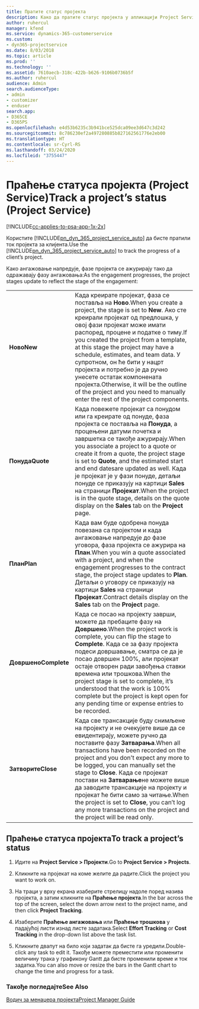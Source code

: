 ```yaml
---
title: Пратите статус пројекта
description: Како да пратите статус пројекта у апликацији Project Service
author: ruhercul
manager: kfend
ms.service: dynamics-365-customerservice
ms.custom:
- dyn365-projectservice
ms.date: 8/03/2018
ms.topic: article
ms.prod: ''
ms.technology: ''
ms.assetid: 7610aecb-318c-422b-b626-9106b0736b5f
ms.author: ruhercul
audience: Admin
search.audienceType:
- admin
- customizer
- enduser
search.app:
- D365CE
- D365PS
ms.openlocfilehash: e4d53b6235c3b941bce525dca09ee3d647c3d242
ms.sourcegitcommit: 8c786230ef2a497280885b827162561776e2eb00
ms.translationtype: HT
ms.contentlocale: sr-Cyrl-RS
ms.lasthandoff: 03/24/2020
ms.locfileid: "3755447"
---
```

# <a name="track-a-projects-status-project-service"></a><span data-ttu-id="3abdb-103">Праћење статуса пројекта (Project Service)</span><span class="sxs-lookup"><span data-stu-id="3abdb-103">Track a project’s status (Project Service)</span></span>

[!INCLUDE[cc-applies-to-psa-app-1x-2x](../includes/cc-applies-to-psa-app-1x-2x.md)]

<span data-ttu-id="3abdb-104">Користите [!INCLUDE[pn_dyn_365_project_service_auto](../includes/pn-dyn-365-project-service-auto.md)] да бисте пратили ток пројекта за клијента.</span><span class="sxs-lookup"><span data-stu-id="3abdb-104">Use the [!INCLUDE[pn_dyn_365_project_service_auto](../includes/pn-dyn-365-project-service-auto.md)] to track the progress of a client’s project.</span></span>  

<span data-ttu-id="3abdb-105">Како ангажовање напредује, фазе пројекта се ажурирају тако да одражавају фазу ангажовања:</span><span class="sxs-lookup"><span data-stu-id="3abdb-105">As the engagement progresses, the project stages update to reflect the stage of the engagement:</span></span>  


|              |                                                                                                                                                                                                                                                                                                  |
|--------------|--------------------------------------------------------------------------------------------------------------------------------------------------------------------------------------------------------------------------------------------------------------------------------------------------|
|   <span data-ttu-id="3abdb-106">**Ново**</span><span class="sxs-lookup"><span data-stu-id="3abdb-106">**New**</span></span>    | <span data-ttu-id="3abdb-107">Када креирате пројекат, фаза се поставља на **Ново**.</span><span class="sxs-lookup"><span data-stu-id="3abdb-107">When you create a project, the stage is set to **New**.</span></span> <span data-ttu-id="3abdb-108">Ако сте креирали пројекат од предлошка, у овој фази пројекат може имати распоред, процене и податке о тиму.</span><span class="sxs-lookup"><span data-stu-id="3abdb-108">If you created the project from a template, at this stage the project may have a schedule, estimates, and team data.</span></span> <span data-ttu-id="3abdb-109">У супротном, он ће бити у нацрт пројекта и потребно је да ручно унесете остатак компонената пројекта.</span><span class="sxs-lookup"><span data-stu-id="3abdb-109">Otherwise, it will be the outline of the project and you need to manually enter the rest of the project components.</span></span> |
|  <span data-ttu-id="3abdb-110">**Понуда**</span><span class="sxs-lookup"><span data-stu-id="3abdb-110">**Quote**</span></span>   |      <span data-ttu-id="3abdb-111">Када повежете пројекат са понудом или га креирате од понуде, фаза пројекта се поставља на **Понуда**, а процењени датуми почетка и завршетка се такође ажурирају.</span><span class="sxs-lookup"><span data-stu-id="3abdb-111">When you associate a project to a quote or create it from a quote, the project stage is set to **Quote**, and the estimated start and end datesare updated as well.</span></span> <span data-ttu-id="3abdb-112">Када је пројекат је у фази понуде, детаљи понуде се приказују на картици **Sales** на страници **Пројекат**.</span><span class="sxs-lookup"><span data-stu-id="3abdb-112">When the project is in the quote stage, details on the quote display on the **Sales** tab on the **Project** page.</span></span>      |
|   <span data-ttu-id="3abdb-113">**План**</span><span class="sxs-lookup"><span data-stu-id="3abdb-113">**Plan**</span></span>   |                                     <span data-ttu-id="3abdb-114">Када вам буде одобрена понуда повезана са пројектом и када ангажовање напредује до фазе уговора, фаза пројекта се ажурира на **План**.</span><span class="sxs-lookup"><span data-stu-id="3abdb-114">When you win a quote associated with a project, and when the engagement progresses to the contract stage, the project stage updates to **Plan**.</span></span> <span data-ttu-id="3abdb-115">Детаљи о уговору се приказују на картици **Sales** на страници **Пројекат**.</span><span class="sxs-lookup"><span data-stu-id="3abdb-115">Contract details display on the **Sales** tab on the **Project** page.</span></span>                                      |
| <span data-ttu-id="3abdb-116">**Довршено**</span><span class="sxs-lookup"><span data-stu-id="3abdb-116">**Complete**</span></span> |                    <span data-ttu-id="3abdb-117">Када се посао на пројекту заврши, можете да пребаците фазу на **Довршено**.</span><span class="sxs-lookup"><span data-stu-id="3abdb-117">When the project work is complete, you can flip the stage to **Complete**.</span></span> <span data-ttu-id="3abdb-118">Када се за фазу пројекта подеси довршавање, сматра се да је посао довршен 100%, али пројекат остаје отворен ради завођења ставки времена или трошкова.</span><span class="sxs-lookup"><span data-stu-id="3abdb-118">When the project stage is set to complete, it’s understood that the work is 100% complete but the project is kept open for any pending time or expense entries to be recorded.</span></span>                     |
|  <span data-ttu-id="3abdb-119">**Затворите**</span><span class="sxs-lookup"><span data-stu-id="3abdb-119">**Close**</span></span>   |           <span data-ttu-id="3abdb-120">Када све трансакције буду снимљене на пројекту и не очекујете више да се евидентирају, можете ручно да поставите фазу **Затварања**.</span><span class="sxs-lookup"><span data-stu-id="3abdb-120">When all transactions have been recorded on the project and you don't expect any more to be logged, you can manually set the stage to **Close**.</span></span> <span data-ttu-id="3abdb-121">Када се пројекат постави на **Затварање**не можете више да заводите трансакције на пројекту и пројекат ће бити само за читање.</span><span class="sxs-lookup"><span data-stu-id="3abdb-121">When the project is set to **Close**, you can’t log any more transactions on the project and the project will be read only.</span></span>           |

## <a name="to-track-a-projects-status"></a><span data-ttu-id="3abdb-122">Праћење статуса пројекта</span><span class="sxs-lookup"><span data-stu-id="3abdb-122">To track a project’s status</span></span>  

1.  <span data-ttu-id="3abdb-123">Идите на **Project Service > Пројекти**.</span><span class="sxs-lookup"><span data-stu-id="3abdb-123">Go to **Project Service > Projects**.</span></span>  

2.  <span data-ttu-id="3abdb-124">Кликните на пројекат на коме желите да радите.</span><span class="sxs-lookup"><span data-stu-id="3abdb-124">Click the project you want to work on.</span></span>  

3.  <span data-ttu-id="3abdb-125">На траци у врху екрана изаберите стрелицу надоле поред назива пројекта, а затим кликните на **Праћење пројекта**.</span><span class="sxs-lookup"><span data-stu-id="3abdb-125">In the bar across the top of the screen, select the down arrow next to the project name, and then click **Project Tracking**.</span></span>  

4.  <span data-ttu-id="3abdb-126">Изаберите **Праћење ангажовања** или **Праћење трошкова** у падајућој листи изнад листе задатака.</span><span class="sxs-lookup"><span data-stu-id="3abdb-126">Select **Effort Tracking** or **Cost Tracking** in the drop-down list above the task list.</span></span>  

5.  <span data-ttu-id="3abdb-127">Кликните двапут на било који задатак да бисте га уредили.</span><span class="sxs-lookup"><span data-stu-id="3abdb-127">Double-click any task to edit it.</span></span> <span data-ttu-id="3abdb-128">Такође можете преместити или променити величину трака у графикону Gantt да бисте променили време и ток задатка.</span><span class="sxs-lookup"><span data-stu-id="3abdb-128">You can also move or resize the bars in the Gantt chart to change the time and progress for a task.</span></span>  

### <a name="see-also"></a><span data-ttu-id="3abdb-129">Такође погледајте</span><span class="sxs-lookup"><span data-stu-id="3abdb-129">See Also</span></span>  
 [<span data-ttu-id="3abdb-130">Водич за менаџера пројекта</span><span class="sxs-lookup"><span data-stu-id="3abdb-130">Project Manager Guide</span></span>](../project-service/project-manager-guide.md)
